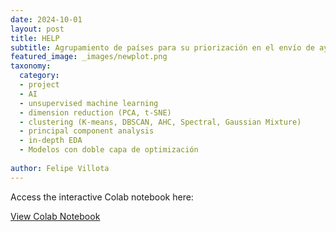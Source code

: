 ```yaml
---
date: 2024-10-01
layout: post
title: HELP 
subtitle: Agrupamiento de países para su priorización en el envío de ayuda humanitaria.
featured_image: _images/newplot.png
taxonomy:
  category: 
  - project
  - AI
  - unsupervised machine learning
  - dimension reduction (PCA, t-SNE)
  - clustering (K-means, DBSCAN, AHC, Spectral, Gaussian Mixture)
  - principal component analysis
  - in-depth EDA 
  - Modelos con doble capa de optimización
 
author: Felipe Villota 
---
```

Access the interactive Colab notebook here:

[View Colab Notebook](https://colab.research.google.com/drive/1JssOq-cpvAY7fJFhXAKxy1mK_IX7Q5_e)